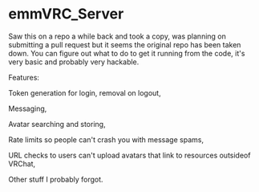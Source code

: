 # emmVRC_Server

Saw this on a repo a while back and took a copy, was planning on submitting a pull request but it seems the original repo has been taken down. You can figure out what to do to get it running from the code, it's very basic and probably very hackable.

Features:

Token generation for login, removal on logout,

Messaging,

Avatar searching and storing,

Rate limits so people can't crash you with message spams,

URL checks to users can't upload avatars that link to resources outsideof VRChat,

Other stuff I probably forgot.
